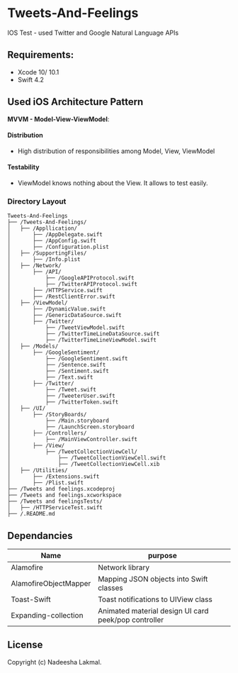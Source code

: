 # Tweets-And-Feelings
IOS Test - used Twitter and Google Natural Language APIs

## Requirements:
- Xcode 10/ 10.1
- Swift 4.2

## Used iOS Architecture Pattern
**MVVM - Model-View-ViewModel**:
#### Distribution
- High distribution of responsibilities among Model, View, ViewModel
#### Testability
- ViewModel knows nothing about the View. It allows to test easily.


### Directory Layout
```
Tweets-And-Feelings
├── /Tweets-And-Feelings/
│   ├── /Appllication/
│       ├── /AppDelegate.swift
│       ├── /AppConfig.swift
│       ├── /Configuration.plist
│   ├── /SupportingFiles/
│       ├── /Info.plist
│   ├── /Network/
│       ├── /API/
│       	├── /GoogleAPIProtocol.swift
│       	├── /TwitterAPIProtocol.swift
│       ├── /HTTPService.swift
│       ├── /RestClientError.swift
│   ├── /ViewModel/
│       ├── /DynamicValue.swift
│      	├── /GenericDataSource.swift
│       ├── /Twitter/
│       	├── /TweetViewModel.swift
│       	├── /TwitterTimeLineDataSource.swift
│       	├── /TwitterTimeLineViewModel.swift
│   ├── /Models/
│       ├── /GoogleSentiment/
│       	├── /GoogleSentiment.swift
│       	├── /Sentence.swift
│       	├── /Sentiment.swift
│       	├── /Text.swift
│       ├── /Twitter/
│       	├── /Tweet.swift
│       	├── /TweeterUser.swift
│       	├── /TwitterToken.swift
│   ├── /UI/
│       ├── /StoryBoards/ 
│           ├── /Main.storyboard
│           ├── /LaunchScreen.storyboard
│       ├── /Controllers/ 
│           ├── /MainViewController.swift
│       ├── /View/ 
│           ├── /TweetCollectionViewCell/
│           	├── /TweetCollectionViewCell.swift
│           	├── /TweetCollectionViewCell.xib
│   ├── /Utilities/
│       ├── /Extensions.swift
│       ├── /Plist.swift
├── /Tweets and feelings.xcodeproj
├── /Tweets and feelings.xcworkspace
├── /Tweets and feelingsTests/
│   ├── /HTTPServiceTest.swift
├── /.README.md                    
```

## Dependancies

Name          	            | purpose
--------------------------	| -----------------------------------------------------
Alamofire                  	| Network library
AlamofireObjectMapper       | Mapping JSON objects into Swift classes
Toast-Swift                	| Toast notifications to UIView class
Expanding-collection	 	| Animated material design UI card peek/pop controller



## License

Copyright (c) Nadeesha Lakmal.
